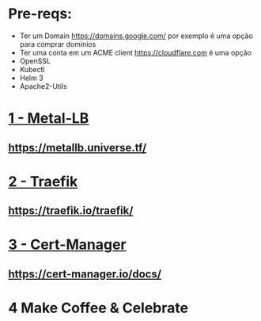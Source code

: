 # Pre-reqs:
 - Ter um Domain 
   https://domains.google.com/ por exemplo é uma opção para comprar domínios
 - Ter uma conta em um ACME client
   https://cloudflare.com é uma opção
 - OpenSSL
 - Kubectl
 - Helm 3
 - Apache2-Utils 
 
# [1 - Metal-LB](https://github.com/Jubagcastro/MetalLB-Traefik-CertManager/tree/master/1%20-metal-lb) 
## https://metallb.universe.tf/
# [2 - Traefik](https://github.com/Jubagcastro/MetalLB-Traefik-CertManager/tree/master/2%20-%20traefik) 
## https://traefik.io/traefik/
# [3 - Cert-Manager](https://github.com/Jubagcastro/MetalLB-Traefik-CertManager/tree/master/3%20-%20certmanager) 
## https://cert-manager.io/docs/
# 4 Make Coffee & Celebrate